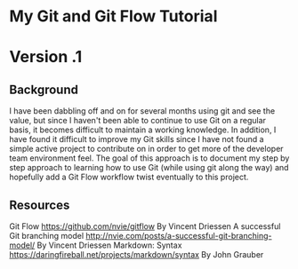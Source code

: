 # My Git and Git Flow Tutorial

# Version .1

## Background

I have been dabbling off and on for several months using git and see the value, but since I haven't been able to continue to use Git on a regular basis, it becomes difficult to maintain a working knowledge.  In addition, I have found it difficult to improve my Git skills since I have not found a simple active project to contribute on in order to get more of the developer team environment feel.  The goal of this approach is to document my step by step approach to learning how to use Git (while using git along the way) and hopefully add a Git Flow workflow twist eventually to this project.  

## Resources
Git Flow https://github.com/nvie/gitflow By Vincent Driessen
A successful Git branching model http://nvie.com/posts/a-successful-git-branching-model/ By Vincent Driessen
Markdown: Syntax https://daringfireball.net/projects/markdown/syntax By John Grauber

